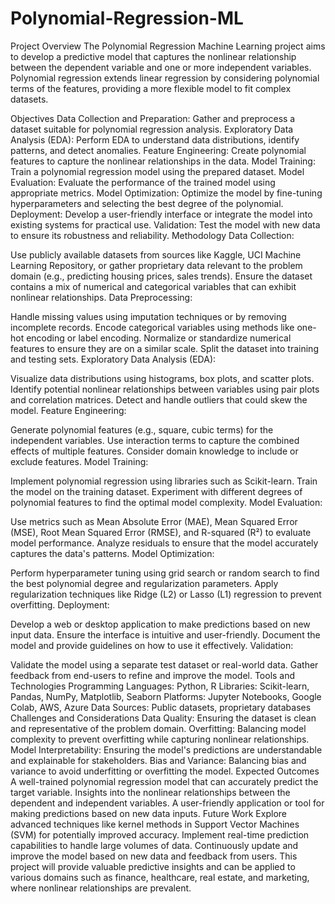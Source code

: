# Polynomial-Regression-ML
Project Overview
The Polynomial Regression Machine Learning project aims to develop a predictive model that captures the nonlinear relationship between the dependent variable and one or more independent variables. Polynomial regression extends linear regression by considering polynomial terms of the features, providing a more flexible model to fit complex datasets.

Objectives
Data Collection and Preparation: Gather and preprocess a dataset suitable for polynomial regression analysis.
Exploratory Data Analysis (EDA): Perform EDA to understand data distributions, identify patterns, and detect anomalies.
Feature Engineering: Create polynomial features to capture the nonlinear relationships in the data.
Model Training: Train a polynomial regression model using the prepared dataset.
Model Evaluation: Evaluate the performance of the trained model using appropriate metrics.
Model Optimization: Optimize the model by fine-tuning hyperparameters and selecting the best degree of the polynomial.
Deployment: Develop a user-friendly interface or integrate the model into existing systems for practical use.
Validation: Test the model with new data to ensure its robustness and reliability.
Methodology
Data Collection:

Use publicly available datasets from sources like Kaggle, UCI Machine Learning Repository, or gather proprietary data relevant to the problem domain (e.g., predicting housing prices, sales trends).
Ensure the dataset contains a mix of numerical and categorical variables that can exhibit nonlinear relationships.
Data Preprocessing:

Handle missing values using imputation techniques or by removing incomplete records.
Encode categorical variables using methods like one-hot encoding or label encoding.
Normalize or standardize numerical features to ensure they are on a similar scale.
Split the dataset into training and testing sets.
Exploratory Data Analysis (EDA):

Visualize data distributions using histograms, box plots, and scatter plots.
Identify potential nonlinear relationships between variables using pair plots and correlation matrices.
Detect and handle outliers that could skew the model.
Feature Engineering:

Generate polynomial features (e.g., square, cubic terms) for the independent variables.
Use interaction terms to capture the combined effects of multiple features.
Consider domain knowledge to include or exclude features.
Model Training:

Implement polynomial regression using libraries such as Scikit-learn.
Train the model on the training dataset.
Experiment with different degrees of polynomial features to find the optimal model complexity.
Model Evaluation:

Use metrics such as Mean Absolute Error (MAE), Mean Squared Error (MSE), Root Mean Squared Error (RMSE), and R-squared (R²) to evaluate model performance.
Analyze residuals to ensure that the model accurately captures the data's patterns.
Model Optimization:

Perform hyperparameter tuning using grid search or random search to find the best polynomial degree and regularization parameters.
Apply regularization techniques like Ridge (L2) or Lasso (L1) regression to prevent overfitting.
Deployment:

Develop a web or desktop application to make predictions based on new input data.
Ensure the interface is intuitive and user-friendly.
Document the model and provide guidelines on how to use it effectively.
Validation:

Validate the model using a separate test dataset or real-world data.
Gather feedback from end-users to refine and improve the model.
Tools and Technologies
Programming Languages: Python, R
Libraries: Scikit-learn, Pandas, NumPy, Matplotlib, Seaborn
Platforms: Jupyter Notebooks, Google Colab, AWS, Azure
Data Sources: Public datasets, proprietary databases
Challenges and Considerations
Data Quality: Ensuring the dataset is clean and representative of the problem domain.
Overfitting: Balancing model complexity to prevent overfitting while capturing nonlinear relationships.
Model Interpretability: Ensuring the model's predictions are understandable and explainable for stakeholders.
Bias and Variance: Balancing bias and variance to avoid underfitting or overfitting the model.
Expected Outcomes
A well-trained polynomial regression model that can accurately predict the target variable.
Insights into the nonlinear relationships between the dependent and independent variables.
A user-friendly application or tool for making predictions based on new data inputs.
Future Work
Explore advanced techniques like kernel methods in Support Vector Machines (SVM) for potentially improved accuracy.
Implement real-time prediction capabilities to handle large volumes of data.
Continuously update and improve the model based on new data and feedback from users.
This project will provide valuable predictive insights and can be applied to various domains such as finance, healthcare, real estate, and marketing, where nonlinear relationships are prevalent.






